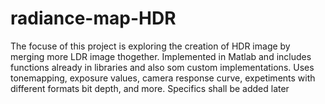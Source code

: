 # radiance-map-HDR
The focuse of this project is exploring the creation of HDR image by merging more LDR image thogether. Implemented in Matlab and includes functions already in libraries and also som custom implementations. Uses tonemapping, exposure values, camera response curve, expetiments with different formats bit depth, and more. Specifics shall be added later
